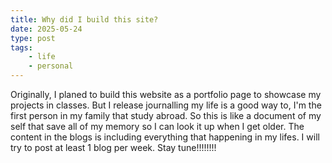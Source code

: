 ```yaml
---
title: Why did I build this site?
date: 2025-05-24
type: post
tags:
    - life
    - personal
---
```

Originally, I planed to build this website as a portfolio page to showcase my projects in classes. But I release journalling my life is a good way to, I'm the first person in my family that study abroad. So this is like a document of my self that save all of my memory so I can look it up when I get older. The content in the blogs is including everything that happening in my lifes. I will try to post at least 1 blog per week. Stay tune!!!!!!!!

